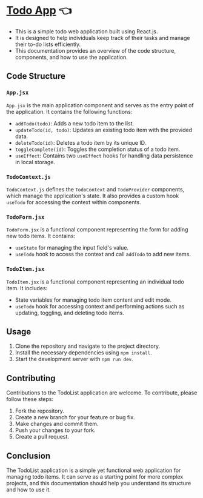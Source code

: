 # [Todo App](https://todobreeze.netlify.app/) 👈

- This is a simple todo web application built using React.js. 
- It is designed to help individuals keep track of their tasks and manage their to-do lists efficiently. 
- This documentation provides an overview of the code structure, components, and how to use the application.

## Code Structure

### `App.jsx`

`App.jsx` is the main application component and serves as the entry point of the application. It contains the following functions:

- `addTodo(todo)`: Adds a new todo item to the list.
- `updateTodo(id, todo)`: Updates an existing todo item with the provided data.
- `deleteTodo(id)`: Deletes a todo item by its unique ID.
- `toggleComplete(id)`: Toggles the completion status of a todo item.
- `useEffect`: Contains two `useEffect` hooks for handling data persistence in local storage.

### `TodoContext.js`

`TodoContext.js` defines the `TodoContext` and `TodoProvider` components, which manage the application's state. It also provides a custom hook `useTodo` for accessing the context within components.

### `TodoForm.jsx`

`TodoForm.jsx` is a functional component representing the form for adding new todo items. It contains:

- `useState` for managing the input field's value.
- `useTodo` hook to access the context and call `addTodo` to add new items.

### `TodoItem.jsx`

`TodoItem.jsx` is a functional component representing an individual todo item. It includes:

- State variables for managing todo item content and edit mode.
- `useTodo` hook for accessing context and performing actions such as updating, toggling, and deleting todo items.

## Usage

1. Clone the repository and navigate to the project directory.
2. Install the necessary dependencies using `npm install`.
3. Start the development server with `npm run dev`.

## Contributing

Contributions to the TodoList application are welcome. To contribute, please follow these steps:

1. Fork the repository.
2. Create a new branch for your feature or bug fix.
3. Make changes and commit them.
4. Push your changes to your fork.
5. Create a pull request.

## Conclusion

The TodoList application is a simple yet functional web application for managing todo items. It can serve as a starting point for more complex projects, and this documentation should help you understand its structure and how to use it.

